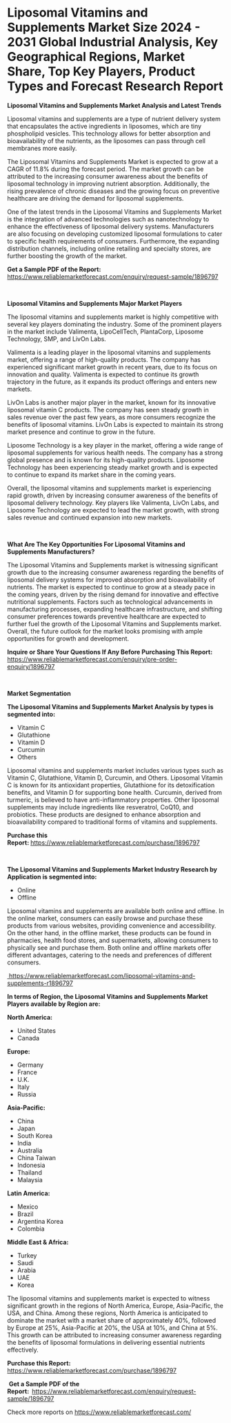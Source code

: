 <p><h1>Liposomal Vitamins and Supplements Market Size 2024 - 2031 Global Industrial Analysis, Key Geographical Regions, Market Share, Top Key Players, Product Types and Forecast Research Report</h1></p><p><strong>Liposomal Vitamins and Supplements Market Analysis and Latest Trends</strong></p>
<p><p>Liposomal vitamins and supplements are a type of nutrient delivery system that encapsulates the active ingredients in liposomes, which are tiny phospholipid vesicles. This technology allows for better absorption and bioavailability of the nutrients, as the liposomes can pass through cell membranes more easily. </p><p>The Liposomal Vitamins and Supplements Market is expected to grow at a CAGR of 11.8% during the forecast period. The market growth can be attributed to the increasing consumer awareness about the benefits of liposomal technology in improving nutrient absorption. Additionally, the rising prevalence of chronic diseases and the growing focus on preventive healthcare are driving the demand for liposomal supplements. </p><p>One of the latest trends in the Liposomal Vitamins and Supplements Market is the integration of advanced technologies such as nanotechnology to enhance the effectiveness of liposomal delivery systems. Manufacturers are also focusing on developing customized liposomal formulations to cater to specific health requirements of consumers. Furthermore, the expanding distribution channels, including online retailing and specialty stores, are further boosting the growth of the market.</p></p>
<p><strong>Get a Sample PDF of the Report:&nbsp;</strong> <a href="https://www.reliablemarketforecast.com/enquiry/request-sample/1896797">https://www.reliablemarketforecast.com/enquiry/request-sample/1896797</a></p>
<p>&nbsp;</p>
<p><strong>Liposomal Vitamins and Supplements Major Market Players</strong></p>
<p><p>The liposomal vitamins and supplements market is highly competitive with several key players dominating the industry. Some of the prominent players in the market include Valimenta, LipoCellTech, PlantaCorp, Liposome Technology, SMP, and LivOn Labs.</p><p>Valimenta is a leading player in the liposomal vitamins and supplements market, offering a range of high-quality products. The company has experienced significant market growth in recent years, due to its focus on innovation and quality. Valimenta is expected to continue its growth trajectory in the future, as it expands its product offerings and enters new markets.</p><p>LivOn Labs is another major player in the market, known for its innovative liposomal vitamin C products. The company has seen steady growth in sales revenue over the past few years, as more consumers recognize the benefits of liposomal vitamins. LivOn Labs is expected to maintain its strong market presence and continue to grow in the future.</p><p>Liposome Technology is a key player in the market, offering a wide range of liposomal supplements for various health needs. The company has a strong global presence and is known for its high-quality products. Liposome Technology has been experiencing steady market growth and is expected to continue to expand its market share in the coming years.</p><p>Overall, the liposomal vitamins and supplements market is experiencing rapid growth, driven by increasing consumer awareness of the benefits of liposomal delivery technology. Key players like Valimenta, LivOn Labs, and Liposome Technology are expected to lead the market growth, with strong sales revenue and continued expansion into new markets.</p></p>
<p>&nbsp;</p>
<p><strong>What Are The Key Opportunities For Liposomal Vitamins and Supplements Manufacturers?</strong></p>
<p><p>The Liposomal Vitamins and Supplements market is witnessing significant growth due to the increasing consumer awareness regarding the benefits of liposomal delivery systems for improved absorption and bioavailability of nutrients. The market is expected to continue to grow at a steady pace in the coming years, driven by the rising demand for innovative and effective nutritional supplements. Factors such as technological advancements in manufacturing processes, expanding healthcare infrastructure, and shifting consumer preferences towards preventive healthcare are expected to further fuel the growth of the Liposomal Vitamins and Supplements market. Overall, the future outlook for the market looks promising with ample opportunities for growth and development.</p></p>
<p><strong>Inquire or Share Your Questions If Any Before Purchasing This Report:</strong> <a href="https://www.reliablemarketforecast.com/enquiry/pre-order-enquiry/1896797">https://www.reliablemarketforecast.com/enquiry/pre-order-enquiry/1896797</a></p>
<p>&nbsp;</p>
<p><strong>Market Segmentation</strong></p>
<p><strong>The Liposomal Vitamins and Supplements Market Analysis by types is segmented into:</strong></p>
<p><ul><li>Vitamin C</li><li>Glutathione</li><li>Vitamin D</li><li>Curcumin</li><li>Others</li></ul></p>
<p><p>Liposomal vitamins and supplements market includes various types such as Vitamin C, Glutathione, Vitamin D, Curcumin, and Others. Liposomal Vitamin C is known for its antioxidant properties, Glutathione for its detoxification benefits, and Vitamin D for supporting bone health. Curcumin, derived from turmeric, is believed to have anti-inflammatory properties. Other liposomal supplements may include ingredients like resveratrol, CoQ10, and probiotics. These products are designed to enhance absorption and bioavailability compared to traditional forms of vitamins and supplements.</p></p>
<p><strong>Purchase this Report:&nbsp;</strong><a href="https://www.reliablemarketforecast.com/purchase/1896797">https://www.reliablemarketforecast.com/purchase/1896797</a></p>
<p>&nbsp;</p>
<p><strong>The Liposomal Vitamins and Supplements Market Industry Research by Application is segmented into:</strong></p>
<p><ul><li>Online</li><li>Offline</li></ul></p>
<p><p>Liposomal vitamins and supplements are available both online and offline. In the online market, consumers can easily browse and purchase these products from various websites, providing convenience and accessibility. On the other hand, in the offline market, these products can be found in pharmacies, health food stores, and supermarkets, allowing consumers to physically see and purchase them. Both online and offline markets offer different advantages, catering to the needs and preferences of different consumers.</p></p>
<p><a href="https://www.reliablemarketforecast.com/liposomal-vitamins-and-supplements-r1896797">&nbsp;https://www.reliablemarketforecast.com/liposomal-vitamins-and-supplements-r1896797</a></p>
<p><strong>In terms of Region, the Liposomal Vitamins and Supplements Market Players available by Region are:</strong></p>
<p>
    <p> <strong> North America: </strong>
        <ul>
            <li>United States</li>
            <li>Canada</li>
        </ul>
        </p> 
    <p> <strong> Europe: </strong>
        <ul>
            <li>Germany</li>
            <li>France</li>
            <li>U.K.</li>
            <li>Italy</li>
            <li>Russia</li>
        </ul>
        </p> 
    <p> <strong> Asia-Pacific: </strong>
        <ul>
            <li>China</li>
            <li>Japan</li>
            <li>South Korea</li>
            <li>India</li>
            <li>Australia</li>
            <li>China Taiwan</li>
            <li>Indonesia</li>
            <li>Thailand</li>
            <li>Malaysia</li>
        </ul>
        </p> 
    <p> <strong> Latin America: </strong>
        <ul>
            <li>Mexico</li>
            <li>Brazil</li>
            <li>Argentina Korea</li>
            <li>Colombia</li>
        </ul>
        </p> 
    <p> <strong> Middle East & Africa: </strong>
        <ul>
            <li>Turkey</li>
            <li>Saudi</li>
            <li>Arabia</li>
            <li>UAE</li>
            <li>Korea</li>
        </ul>
    </p>
    </p>
<p><p>The liposomal vitamins and supplements market is expected to witness significant growth in the regions of North America, Europe, Asia-Pacific, the USA, and China. Among these regions, North America is anticipated to dominate the market with a market share of approximately 40%, followed by Europe at 25%, Asia-Pacific at 20%, the USA at 10%, and China at 5%. This growth can be attributed to increasing consumer awareness regarding the benefits of liposomal formulations in delivering essential nutrients effectively.</p></p>
<p><strong>Purchase this Report: </strong><a href="https://www.reliablemarketforecast.com/purchase/1896797">https://www.reliablemarketforecast.com/purchase/1896797</a></p>
<p>&nbsp;<strong>Get a Sample PDF of the Report:&nbsp;&nbsp;</strong><a href="https://www.reliablemarketforecast.com/enquiry/request-sample/1896797">https://www.reliablemarketforecast.com/enquiry/request-sample/1896797</a></p>
<p><strong></strong></p>
<p>Check more reports on <a href="https://www.reliablemarketforecast.com/">https://www.reliablemarketforecast.com/</a></p>